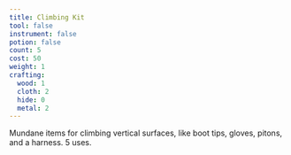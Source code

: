 ```yaml
---
title: Climbing Kit
tool: false
instrument: false
potion: false
count: 5
cost: 50
weight: 1
crafting:
  wood: 1
  cloth: 2
  hide: 0
  metal: 2
---
```


Mundane items for climbing vertical surfaces, like boot tips, gloves, pitons, and a harness. 5 uses.
